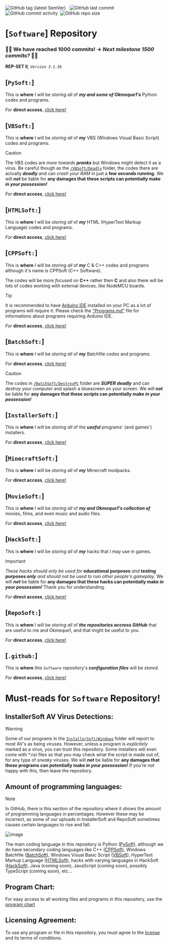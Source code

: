 ![GitHub tag (latest SemVer)](https://img.shields.io/github/v/tag/gamersoft24/software?label=Latest%20Release%3A) &nbsp; ![GitHub last commit](https://img.shields.io/github/last-commit/gamersoft24/software?color=red&label=Last%20Commit%3A) &nbsp;![GitHub commit activity](https://img.shields.io/github/commit-activity/w/gamersoft24/software?color=blueviolet&label=Commit%20Activity%3A)
 &nbsp;![GitHub repo size](https://img.shields.io/github/repo-size/GamerSoft24/Software?color=green&label=Repository%20Size%3A)

# [`Software`] Repository

### 🎉🎉 We have reached 1000 commits! -> *Next milestone 1500 commits?* 🎉🎉 

**REP-SET II**, *`Version 3.1.5b`*

## [`PySoft:`]
This is **where** I will be *storing all* of ***my and some of Okmeque1's*** Python codes and programs.

*For* **direct access**, [click here!](https://github.com/GamerSoft24/Software/tree/Main/PySoft)

## [`VBSoft:`]
This is **where** I will be *storing all* of ***my*** VBS (Windows Visual Basic Script) codes and programs.

> [!CAUTION]
> 
> The VBS codes are *more towards **pranks*** but Windows might detect it as a virus. Be careful though as the [`/VBSoft/Deadly`](https://github.com/GamerSoft24/Software/tree/Main/VBSoft/Deadly) folder, the codes there are actually ***deadly*** and can *crash your RAM* in just a **few seconds running.** We will ***not*** be liable for **any damages that these scripts can potentially make *in your possession!***

*For* **direct access**, [click here!](https://github.com/GamerSoft24/Software/tree/Main/VBSoft)

## [`HTMLSoft:`]

This is **where** I will be *storing all* of ***my*** HTML (HyperText Markup Language) codes and programs.

*For* **direct access**, [click here!](https://github.com/GamerSoft24/Software/tree/Main/HTMLSoft)

## [`CPPSoft:`]

This is **where** I will be *storing all* of ***my*** C & C++ codes and programs although it's name is CPPSoft (C++ Software).

The codes will be more *focused* on **C++** rather then **C** and also there will be lots of codes working with external devices, like NodeMCU boards.

> [!TIP]
> 
> It is recommended to have [Arduino IDE](https://www.arduino.cc/en/software) installed on your PC as a lot of programs will require it. Please check the ["Programs.md"](https://github.com/GamerSoft24/Software/blob/Main/Programs.md) file for informations about programs requiring Arduino IDE.

*For* **direct access**, [click here!](https://github.com/GamerSoft24/Software/tree/Main/CPPSoft)

## [`BatchSoft:`]

This is **where** I will be *storing all* of ***my*** Batchfile codes and programs.

*For* **direct access**, [click here!](https://github.com/GamerSoft24/Software/tree/Main/BatchSoft)

> [!CAUTION]
> The codes in [`/BatchSoft/DestroyPC`](https://github.com/GamerSoft24/Software/tree/Main/BatchSoft/DestroyPC) folder are ***SUPER deadly*** and can *destroy your computer* and splash a bluescreen on your screen. We will ***not*** be liable for **any damages that these scripts can potentially make *in your possession!***

## [`InstallerSoft:`]

This is **where** I will be *storing all* of the ***useful*** programs' (and games') installers.

*For* **direct access**, [click here!](https://github.com/GamerSoft24/Software/tree/Main/InstallerSoft)

## [`MinecraftSoft:`]

This is **where** I will be *storing all* of ***my*** Minecraft modpacks.

*For* **direct access**, [click here!](https://github.com/GamerSoft24/Software/tree/Main/MinecraftSoft)

## [`MovieSoft:`]

This is **where** I will be *storing all* of ***my and Okmeque1's collection of*** movies, films, and even music and audio files.

*For* **direct access**, [click here!](https://github.com/GamerSoft24/Software/tree/Main/MovieSoft)

## [`HackSoft:`]

This is **where** I will be *storing all* of ***my*** hacks that I may use in games. 

> [!IMPORTANT]
> *These hacks should only be used for* **educational purposes** *and* **testing purposes *only*** *and should not be used to ruin other people's gameplay.* We will ***not*** be liable for **any damages that these hacks can potentially make *in your possession!*** Thank you for understanding.

*For* **direct access**, [click here!](https://github.com/GamerSoft24/Software/tree/Main/HackSoft)

## [`RepoSoft:`]

This is **where** I will be *storing all* of ***the repositories accross GitHub*** that are useful to me and Okmeque1, and that might be useful to you.

*For* **direct access**, [click here!](https://github.com/GamerSoft24/Software/tree/Main/RepoSoft)

## [`.github:`]

This is **where** this `Software` repository's ***configuration files*** will be *stored*.

*For* **direct access**, [click here!](https://github.com/GamerSoft24/Software/tree/Main/.github)

# Must-reads for `Software` Repository!

## InstallerSoft AV Virus Detections:

> [!WARNING]
>
> Some of our programs in the [`InstallerSoft/Windows`](https://github.com/GamerSoft24/Software/tree/Main/InstallerSoft) folder will report to most AV's as being viruses. However, unless a program is *explicitely* marked as a virus, you can trust this repository. Some installers will even come with *.nsi files so that you may check what the script is made out of, for any type of *sneaky* viruses. We will ***not*** be liable for **any damages that these programs can potentially make *in your possession!*** If you're not happy with this, then leave the repository.

## Amount of programming languages:

> [!NOTE]
>
> In GitHub, there is this section of the repository where it shows the amount of programming languages in percentages. However these may be incorrect, as some of our uploads in InstallerSoft and RepoSoft sometimes causes certain languages to rise and fall.
>
> ![image](https://github.com/user-attachments/assets/09f93568-4474-4c23-8f0a-be5c7b187b12)
>
>The main coding language in this repository is Python ([PySoft](https://github.com/GamerSoft24/Software/tree/Main/PySoft)), although we do have secondary coding languages like C++ ([CPPSoft](https://github.com/GamerSoft24/Software/tree/Main/CPPSoft)), Windows Batchfile ([BatchSoft](https://github.com/GamerSoft24/Software/tree/Main/BatchSoft)), Windows Visual Basic Script ([VBSoft](https://github.com/GamerSoft24/Software/tree/Main/VBSoft)), HyperText Markup Language ([HTMLSoft](https://github.com/GamerSoft24/Software/tree/Main/HTMLSoft)), hacks with varying languages in HackSoft ([HackSoft](https://github.com/GamerSoft24/Software/tree/Main/HackSoft)), Java (coming soon), JavaScript (coming soon), possibly TypeScript (coming soon), etc...

## Program Chart:

For easy access to all working files and programs in this repository, use the [program chart](https://github.com/GamerSoft24/Software/tree/Main/Programs.md)

## Licensing Agreement:

To use any program or file in this repository, you must agree to the [license](/LICENSE) and its terms of conditions.
